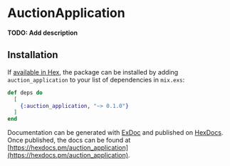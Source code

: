 # AuctionApplication

**TODO: Add description**

## Installation

If [available in Hex](https://hex.pm/docs/publish), the package can be installed
by adding `auction_application` to your list of dependencies in `mix.exs`:

```elixir
def deps do
  [
    {:auction_application, "~> 0.1.0"}
  ]
end
```

Documentation can be generated with [ExDoc](https://github.com/elixir-lang/ex_doc)
and published on [HexDocs](https://hexdocs.pm). Once published, the docs can
be found at [https://hexdocs.pm/auction_application](https://hexdocs.pm/auction_application).

